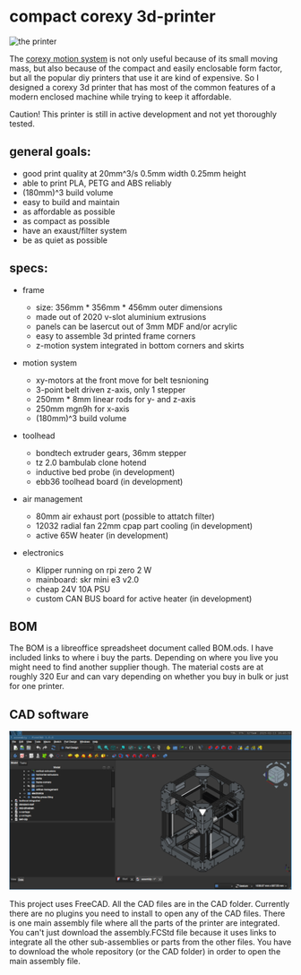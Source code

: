 # compact corexy 3d-printer

<img src="images/real-front.png" alt="the printer" width="300"/>

The [corexy motion system](https://corexy.com/) is not only useful because of its small
moving mass, but also because of the compact and easily enclosable form factor,
but all the popular diy printers that use it are kind of expensive.
So I designed a corexy 3d printer that has most of the common features of a modern enclosed
machine while trying to keep it affordable.

Caution! This printer is still in active development and not yet thoroughly tested.

## general goals:
- good print quality at 20mm^3/s 0.5mm width 0.25mm height
- able to print PLA, PETG and ABS reliably
- (180mm)^3 build volume
- easy to build and maintain
- as affordable as possible
- as compact as possible
- have an exaust/filter system
- be as quiet as possible

## specs:
- frame
    - size: 356mm * 356mm * 456mm outer dimensions
    - made out of 2020 v-slot aluminium extrusions
    - panels can be lasercut out of 3mm MDF and/or acrylic
    - easy to assemble 3d printed frame corners
    - z-motion system integrated in bottom corners and skirts

- motion system
    - xy-motors at the front move for belt tesnioning
    - 3-point belt driven z-axis, only 1 stepper
    - 250mm * 8mm linear rods for y- and z-axis
    - 250mm mgn9h for x-axis
    - (180mm)^3 build volume

- toolhead
    - bondtech extruder gears, 36mm stepper
    - tz 2.0 bambulab clone hotend
    - inductive bed probe                                   (in development)
    - ebb36 toolhead board                                  (in development)

- air management
    - 80mm air exhaust port (possible to attatch filter)
    - 12032 radial fan 22mm cpap part cooling               (in development)
    - active 65W heater                                     (in development)

- electronics
    - Klipper running on rpi zero 2 W
    - mainboard: skr mini e3 v2.0
    - cheap 24V 10A PSU
    - custom CAN BUS board for active heater                (in development)

## BOM
The BOM is a libreoffice spreadsheet document called BOM.ods.
I have included links to where i buy the parts. Depending on where you live you might
need to find another supplier though. The material costs are at roughly 320 Eur and can vary
depending on whether you buy in bulk or just for one printer.

## CAD software

<img src="images/CAD.png" alt="a cad view of the printer" width="600"/>

This project uses FreeCAD. All the CAD files are in the CAD folder.
Currently there are no plugins you need to install to open any of the CAD files.
There is one main assembly file where all the parts of the printer are integrated.
You can't just download the assembly.FCStd file because it uses links to integrate all the other
sub-assemblies or parts from the other files. You have to download the whole repository (or the CAD folder)
in order to open the main assembly file.
